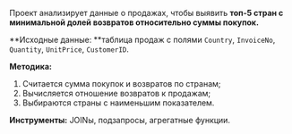 Проект анализирует данные о продажах, чтобы выявить **топ-5 стран с минимальной долей возвратов относительно суммы покупок.**

**Исходные данные: **таблица продаж с полями `Country`, `InvoiceNo`, `Quantity`, `UnitPrice`, `CustomerID`.

**Методика:**
1. Считается сумма покупок и возвратов по странам;
2. Вычисляется отношение возвратов к продажам;
3. Выбираются страны с наименьшим показателем.

**Инструменты:** JOINы, подзапросы, агрегатные функции.
